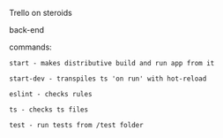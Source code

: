 Trello on steroids

back-end

  commands:

    start - makes distributive build and run app from it

    start-dev - transpiles ts 'on run' with hot-reload

    eslint - checks rules

    ts - checks ts files

    test - run tests from /test folder